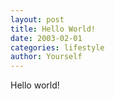 ```yaml
---
layout: post
title: Hello World!
date: 2003-02-01
categories: lifestyle
author: Yourself
---
```

Hello world!
